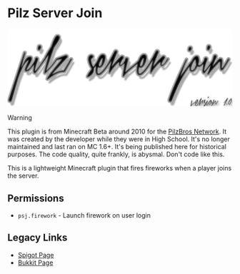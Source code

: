 # Pilz Server Join

![Pilz Server Join Banner](/docs/banner.jpg)

> [!WARNING]
> This plugin is from Minecraft Beta around 2010 for the [PilzBros Network](https://pilzbros.com). It was created by the developer while they were in High School. It's no longer maintained and last ran on MC 1.6+. It's being published here for historical purposes. The code quality, quite frankly, is abysmal. Don't code like this.

This is a lightweight Minecraft plugin that fires fireworks when a player joins the server.

## Permissions
- `psj.firework` - Launch firework on user login

## Legacy Links
- [Spigot Page](https://www.spigotmc.org/resources/pilz-server-join.10293/)
- [Bukkit Page](https://web.archive.org/web/20161217191612/https://dev.bukkit.org/projects/pilzserverjoin)
